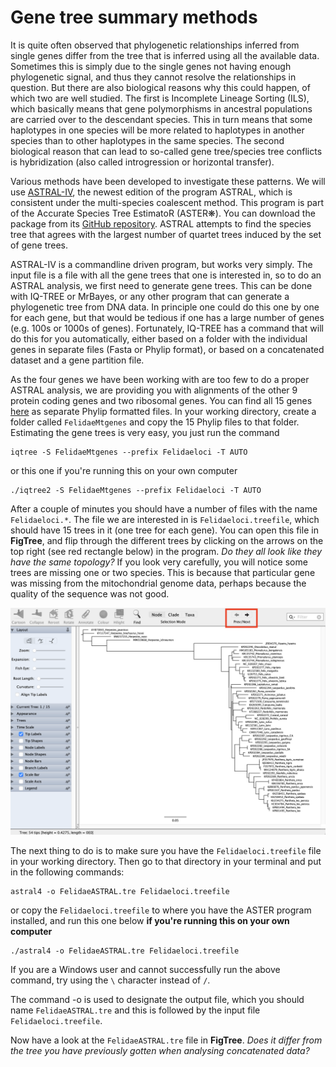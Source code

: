 # Gene tree summary methods

It is quite often observed that phylogenetic relationships inferred from single genes differ from the tree that is inferred using all the available data. Sometimes this is simply due to the single genes not having enough phylogenetic signal, and thus they cannot resolve the relationships in question. But there are also biological reasons why this could happen, of which two are well studied. The first is Incomplete Lineage Sorting (ILS), which basically means that gene polymorphisms in ancestral populations are carried over to the descendant species. This in turn means that some haplotypes in one species will be more related to haplotypes in another species than to other haplotypes in the same species. The second biological reason that can lead to so-called gene tree/species tree conflicts is hybridization (also called introgression or horizontal transfer). 

Various methods have been developed to investigate these patterns. We will use [ASTRAL-IV](https://github.com/chaoszhang/ASTER/blob/master/tutorial/astral4.md), the newest edition of the program ASTRAL, which is consistent under the multi-species coalescent method. This program is part of the Accurate Species Tree EstimatoR (ASTER❋). You can download the package from its [GitHub repository](https://github.com/chaoszhang/ASTER?tab=readme-ov-file). ASTRAL attempts to find the species tree that agrees with the largest number of quartet trees induced by the set of gene trees.

ASTRAL-IV is a commandline driven program, but works very simply. The input file is a file with all the gene trees that one is interested in, so to do an ASTRAL analysis, we first need to generate gene trees. This can be done with IQ-TREE or MrBayes, or any other program that can generate a phylogenetic tree from DNA data. In principle one could do this one by one for each gene, but that would be tedious if one has a large number of genes (e.g. 100s or 1000s of genes). Fortunately, IQ-TREE has a command that will do this for you automatically, either based on a folder with the individual genes in separate files (Fasta or Phylip format), or based on a concatenated dataset and a gene partition file. 

As the four genes we have been working with are too few to do a proper ASTRAL analysis, we are providing you with alignments of the other 9 protein coding genes and two ribosomal genes. You can find all 15 genes [here](../../Data/input_for_astral) as separate Phylip formatted files. In your working directory, create a folder called `FelidaeMtgenes` and copy the 15 Phylip files to that folder. Estimating the gene trees is very easy, you just run the command

```
iqtree -S FelidaeMtgenes --prefix Felidaeloci -T AUTO
```
or this one if you're running this on your own computer

```
./iqtree2 -S FelidaeMtgenes --prefix Felidaeloci -T AUTO
```

After a couple of minutes you should have a number of files with the name `Felidaeloci.*`. The file we are interested in is `Felidaeloci.treefile`, which should have 15 trees in it (one tree for each gene). You can open this file in **FigTree**, and flip through the different trees by clicking on the arrows on the top right (see red rectangle below) in the program. *Do they all look like they have the same topology?* If you look very carefully, you will notice some trees are missing one or two species. This is because that particular gene was missing from the mitochondrial genome data, perhaps because the quality of the sequence was not good.

<p align="center"><img src="./FigTree15trees.png" alt="15 trees" width="800"></p>

The next thing to do is to make sure you have the `Felidaeloci.treefile` file in your working directory. Then go to that directory in your terminal and put in the following commands:

```
astral4 -o FelidaeASTRAL.tre Felidaeloci.treefile
```

or copy the `Felidaeloci.treefile` to where you have the ASTER program installed, and run this one below **if you're running this on your own computer**

```
./astral4 -o FelidaeASTRAL.tre Felidaeloci.treefile
```

If you are a Windows user and cannot successfully run the above command, try using the `\` character instead of `/`.

The command -o is used to designate the output file, which you should name `FelidaeASTRAL.tre` and this is followed by the input file `Felidaeloci.treefile`.

Now have a look at the `FelidaeASTRAL.tre` file in **FigTree**. *Does it differ from the tree you have previously gotten when analysing concatenated data?*
<!--
**Task for the afternoon**: you can make a concatenated dataset of all 15 genes, along with a gene partition file (as you did in [Tutorial 2](../Alignments), and then analyse this dataset in IQ-TREE (as you did in [Tutorial 3](../ModelSelection) and [Tutorial 5](../MaximumLikelihood)).
--!>
